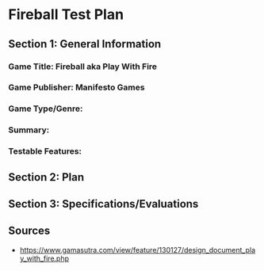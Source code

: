 # Fireball Test Plan

## Section 1: General Information

### Game Title: Fireball aka Play With Fire

### Game Publisher: Manifesto Games

### Game Type/Genre:

### Summary:

### Testable Features:

## Section 2: Plan

## Section 3: Specifications/Evaluations

## Sources
* https://www.gamasutra.com/view/feature/130127/design_document_play_with_fire.php
